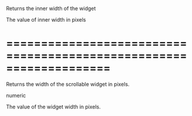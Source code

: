 <!--**
/*-------------------------------------------
    Auto-generated file. Do not modify.
-------------------------------------------

**-->
<!--d-->
Returns the inner width of the widget
<!--/d-->
<!--rd-->The value of inner width in pixels<!--/rd-->
===================================================================
===================================================================

<!--shortDescription-->
Returns the width of the scrollable widget in pixels.
<!--/shortDescription-->

<!--returnType-->numeric<!--/returnType-->
<!--returnDescription-->
The value of the widget width in pixels.
<!--/returnDescription-->

<!--fullDescription-->

<!--/fullDescription-->